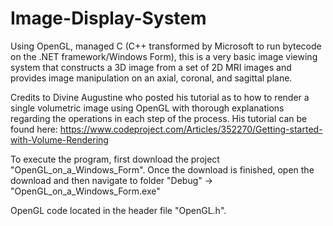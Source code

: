# Image-Display-System
Using OpenGL, managed C (C++ transformed by Microsoft to run bytecode on the .NET framework/Windows Form), this is a very basic image viewing system that constructs a 3D image from a set of 2D MRI images and provides image manipulation on an axial, coronal, and sagittal plane. 

Credits to Divine Augustine who posted his tutorial as to how to render a single volumetric image using OpenGL with thorough explanations regarding the operations in each step of the process. His tutorial can be found here: https://www.codeproject.com/Articles/352270/Getting-started-with-Volume-Rendering

To execute the program, first download the project "OpenGL_on_a_Windows_Form". Once the download is finished, open the download
and then navigate to folder "Debug" -> "OpenGL_on_a_Windows_Form.exe"

OpenGL code located in the header file "OpenGL.h".

